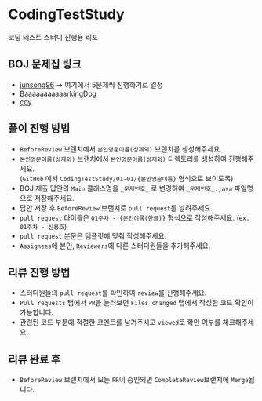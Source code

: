 # CodingTestStudy
코딩 테스트 스터디 진행용 리포

## BOJ 문제집 링크
- [junsong96](https://www.acmicpc.net/workbook/by/junsong96) -> 여기에서 5문제씩 진행하기로 결정
- [BaaaaaaaaaaarkingDog](https://www.acmicpc.net/workbook/by/BaaaaaaaaaaarkingDog)
- [coy](https://www.acmicpc.net/workbook/by/coy)

## 풀이 진행 방법

- `BeforeReview` 브랜치에서 `본인영문이름(성제외)` 브랜치를 생성해주세요.
- `본인영문이름(성제외)` 브랜치에서 `본인영문이름(성제외)` 디렉토리를 생성하여 진행해주세요.<br>
  (`GitHub` 에서 `CodingTestStudy/01-01/{본인영문이름}` 형식으로 보이도록)
- BOJ 제출 답안의 `Main` 클래스명을 `_문제번호_` 로 변경하여 `_문제번호_.java` 파일명으로 저장해주세요.
- 답안 저장 후 `BeforeReview` 브랜치로 `pull request`를 날려주세요.
- `pull request` 타이틀은 `01주차 - {본인이름(한글)}` 형식으로 작성해주세요. (`ex. 01주차 - 신용호`)
- `pull request` 본문은 템플릿에 맞춰 작성해주세요.
- `Assignees`에 본인, `Reviewers`에 다른 스터디원들을 추가해주세요.

## 리뷰 진행 방법

- 스터디원들의 `pull request`를 확인하여 `review`를 진행해주세요.
- `Pull requests` 탭에서 `PR`을 눌러보면 `Files changed` 탭에서 작성한 코드 확인이 가능합니다.
- 관련된 코드 부분에 적절한 코멘트를 남겨주시고 `viewed`로 확인 여부를 체크해주세요.

## 리뷰 완료 후

- `BeforeReview` 브랜치에서 모든 `PR`이 승인되면 `CompleteReview`브랜치에 `Merge`됩니다.
